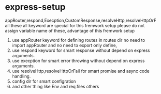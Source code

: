 # express-setup
appRouter,respond,Execption,CustomResponse,resolveHttp,resolveHttpOrFail these all keyword are special for this fremwork setup please do not assign variable name of these,
advantage of this fremwork setup
1. use appRouter keyword for defining routes in routes dir no need to import appRouter and no need to export only define,
2. use respond keyword for smart response without depend on express arguments.
3. use execption for smart error throwing without depend on express arguments.
4. use resolveHttp,resolveHttpOrFail for smart promise and async code handling.
5. config dir for smart configration
6. and other thing like Env and req.files others
